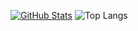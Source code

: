 [![GitHub Stats](https://github-readme-stats-peach-pi.vercel.app/api?username=cyklon73&show_icons=true&hide_border=true&hide_title=true&include_all_commits=true&count_private=true&bg_color=0d1117&text_color=f0f6fc&hide_border=true)](https://github.com/cyklon73/)
![Top Langs]([https://github-readme-stats-zeta-ruddy-46.vercel.app](https://github-readme-stats-peach-pi.vercel.app)/api/top-langs/?username=cyklon73&langs_count=8&bg_color=0d1117&text_color=f0f6fc&hide_border=true)
